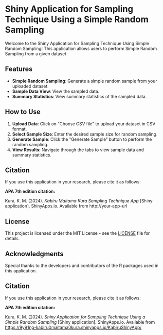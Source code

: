 # Shiny Application for Sampling Technique Using a Simple Random Sampling

Welcome to the Shiny Application for Sampling Technique Using Simple Random Sampling! This application allows users to perform Simple Random Sampling from a given dataset.

## Features

- **Simple Random Sampling**: Generate a simple random sample from your uploaded dataset.
- **Sample Data View**: View the sampled data.
- **Summary Statistics**: View summary statistics of the sampled data.

## How to Use

1. **Upload Data**: Click on "Choose CSV file" to upload your dataset in CSV format.
2. **Select Sample Size**: Enter the desired sample size for random sampling.
3. **Generate Sample**: Click the "Generate Sample" button to perform the random sampling.
4. **View Results**: Navigate through the tabs to view sample data and summary statistics.

## Citation

If you use this application in your research, please cite it as follows:

**APA 7th edition citation:**

Kura, K. M. (2024). *Kabiru Maitama Kura Sampling Technique App* [Shiny application]. ShinyApps.io. Available from http://your-app-url

## License

This project is licensed under the MIT License - see the [LICENSE](LICENSE) file for details.

## Acknowledgments

Special thanks to the developers and contributors of the R packages used in this application.

## Citation

If you use this application in your research, please cite it as follows:

**APA 7th edition citation:**

Kura, K. M. (2024). *Shiny Application for Sampling Technique Using a Simple Random Sampling* [Shiny application]. ShinyApps.io. Available from https://9y91ng-kabiru0maitama0kura.shinyapps.io/KabiruShinyApp/

